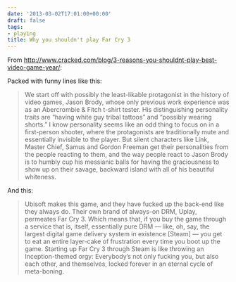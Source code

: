 ```yaml
---
date: '2013-03-02T17:01:00+00:00'
draft: false
tags:
- playing
title: Why you shouldn't play Far Cry 3
---
```


From http://www.cracked.com/blog/3-reasons-you-shouldnt-play-best-video-game-year/:

Packed with funny lines like this:

>We start off with possibly the least-likable protagonist in the history of video games, Jason Brody, whose only previous work experience was as an Abercrombie &amp; Fitch t-shirt tester. His distinguishing personality traits are “having white guy tribal tattoos” and “possibly wearing shorts.” I know personality seems like an odd thing to focus on in a first-person shooter, where the protagonists are traditionally mute and essentially invisible to the player. But silent characters like Link, Master Chief, Samus and Gordon Freeman get their personalities from the people reacting to them, and the way people react to Jason Brody is to humbly cup his messianic balls for having the graciousness to show up on their savage, backward island with all of his beautiful whiteness.

And this:

>Ubisoft makes this game, and they have fucked up the back-end like they always do. Their own brand of always-on DRM, Uplay, permeates Far Cry 3. Which means that, if you buy the game through a service that is, itself, essentially pure DRM — like, oh, say, the largest digital game delivery system in existence [Steam] — you get to eat an entire layer-cake of frustration every time you boot up the game. Starting up Far Cry 3 through Steam is like throwing an Inception-themed orgy: Everybody’s not only fucking you, but also each other, and themselves, locked forever in an eternal cycle of meta-boning.

